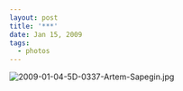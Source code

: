 ```yaml
---
layout: post
title: '***'
date: Jan 15, 2009
tags:
  - photos
---
```


![2009-01-04-5D-0337-Artem-Sapegin.jpg](photo://657)

